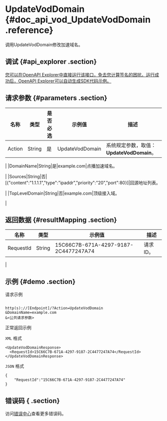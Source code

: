 # UpdateVodDomain {#doc_api_vod_UpdateVodDomain .reference}

调用UpdateVodDomain修改加速域名。

## 调试 {#api_explorer .section}

[您可以在OpenAPI Explorer中直接运行该接口，免去您计算签名的困扰。运行成功后，OpenAPI Explorer可以自动生成SDK代码示例。](https://api.aliyun.com/#product=vod&api=UpdateVodDomain&type=RPC&version=2017-03-21)

## 请求参数 {#parameters .section}

|名称|类型|是否必选|示例值|描述|
|--|--|----|---|--|
|Action|String|是|UpdateVodDomain|系统规定参数，取值：**UpdateVodDomain**。

 |
|DomainName|String|是|example.com|点播加速域名。

 |
|Sources|String|否|\[\{"content":"1.1.1.1","type":"ipaddr","priority":"20","port":80\}\]|回源地址列表。

 |
|TopLevelDomain|String|否|example.com|顶级接入域。

 |

## 返回数据 {#resultMapping .section}

|名称|类型|示例值|描述|
|--|--|---|--|
|RequestId|String|15C66C7B-671A-4297-9187-2C4477247A74|请求ID。

 |

## 示例 {#demo .section}

请求示例

``` {#request_demo}

http(s)://[Endpoint]/?Action=UpdateVodDomain
&DomainName=example.com
&<公共请求参数>

```

正常返回示例

`XML` 格式

``` {#xml_return_success_demo}
<UpdateVodDomainResponse>
  <RequestId>15C66C7B-671A-4297-9187-2C4477247A74</RequestId>
</UpdateVodDomainResponse>
```

`JSON` 格式

``` {#json_return_success_demo}
{
	"RequestId":"15C66C7B-671A-4297-9187-2C4477247A74"
}
```

## 错误码 { .section}

访问[错误中心](https://error-center.aliyun.com/status/product/vod)查看更多错误码。

